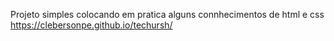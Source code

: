 Projeto simples colocando em pratica alguns connhecimentos de html e css
https://clebersonpe.github.io/techursh/

